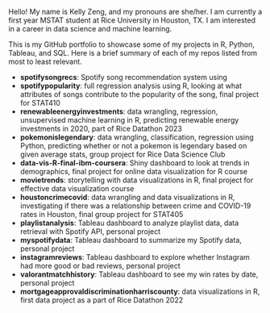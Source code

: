 Hello! My name is Kelly Zeng, and my pronouns are she/her. I am currently a first year MSTAT student at Rice University in Houston, TX. I am interested in a career in data science and machine learning.

This is my GitHub portfolio to showcase some of my projects in R, Python, Tableau, and SQL. Here is a brief summary of each of my repos listed from most to least relevant.

- **spotifysongrecs**: Spotify song recommendation system using 
- **spotifypopularity**: full regression analysis using R, looking at what attributes of songs contribute to the popularity of the song, final project for STAT410
- **renewableenergyinvestments**: data wrangling, regression, unsupervised machine learning in R, predicting renewable energy investments in 2020, part of Rice Datathon 2023
- **pokemonislegendary**: data wrangling, classification, regression using Python, predicting whether or not a pokemon is legendary based on given average stats, group project for Rice Data Science Club
- **data-vis-R-final-ibm-coursera**: Shiny dashboard to look at trends in demographics, final project for online data visualization for R course
- **movietrends**: storytelling with data visualizations in R, final project for effective data visualization course
- **houstoncrimecovid**: data wrangling and data visualizations in R, investigating if there was a relationship between crime and COVID-19 rates in Houston, final group project for STAT405
- **playlistanalysis**: Tableau dashboard to analyze playlist data, data retrieval with Spotify API, personal project
- **myspotifydata**: Tableau dashboard to summarize my Spotify data, personal project 
- **instagramreviews**: Tableau dashboard to explore whether Instagram had more good or bad reviews, personal project
- **valorantmatchhistory**: Tableau dashboard to see my win rates by date, personal project
- **mortgageapprovaldiscriminationharriscounty**: data visualizations in R, first data project as a part of Rice Datathon 2022


